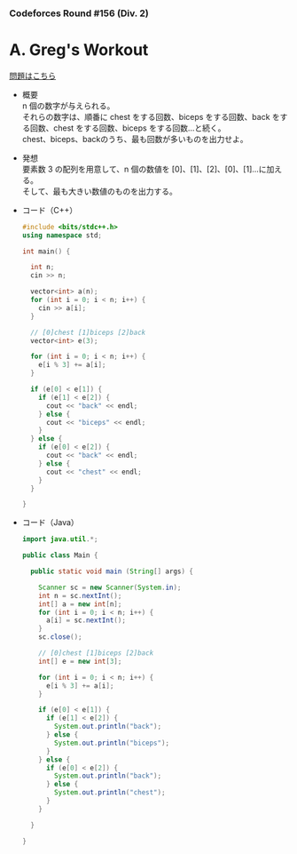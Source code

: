 ### Codeforces Round #156 (Div. 2)

# A. Greg's Workout

  [問題はこちら](https://codeforces.com/problemset/problem/255/A)
  
- 概要<br>
  n 個の数字が与えられる。<br>
  それらの数字は、順番に chest をする回数、biceps をする回数、back をする回数、chest をする回数、biceps をする回数...と続く。<br>
  chest、biceps、backのうち、最も回数が多いものを出力せよ。<br>
  
  
- 発想<br>
  要素数 3 の配列を用意して、n 個の数値を [0]、[1]、[2]、[0]、[1]...に加える。<br>
  そして、最も大きい数値のものを出力する。
  
  
- コード（C++）

  ```cpp
  #include <bits/stdc++.h>
  using namespace std;

  int main() {

    int n;
    cin >> n;

    vector<int> a(n);
    for (int i = 0; i < n; i++) {
      cin >> a[i];
    }

    // [0]chest [1]biceps [2]back
    vector<int> e(3);

    for (int i = 0; i < n; i++) {
      e[i % 3] += a[i];
    }

    if (e[0] < e[1]) {
      if (e[1] < e[2]) {
        cout << "back" << endl;
      } else {
        cout << "biceps" << endl;
      }
    } else {
      if (e[0] < e[2]) {
        cout << "back" << endl;
      } else {
        cout << "chest" << endl;
      }
    }

  }
  ```
  
- コード（Java）

  ```java
  import java.util.*;

  public class Main {

    public static void main (String[] args) {

      Scanner sc = new Scanner(System.in);
      int n = sc.nextInt();
      int[] a = new int[n];
      for (int i = 0; i < n; i++) {
        a[i] = sc.nextInt();
      }
      sc.close();

      // [0]chest [1]biceps [2]back
      int[] e = new int[3];

      for (int i = 0; i < n; i++) {
        e[i % 3] += a[i];
      }

      if (e[0] < e[1]) {
        if (e[1] < e[2]) {
          System.out.println("back");
        } else {
          System.out.println("biceps");
        }
      } else {
        if (e[0] < e[2]) {
          System.out.println("back");
        } else {
          System.out.println("chest");
        }
      }

    }

  }
  ```
    